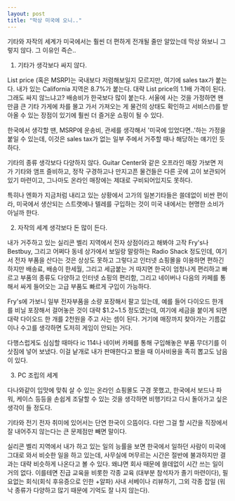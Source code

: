 ```yaml
---
layout: post
title: "막상 미국에 오니.."
---
```



기타와 자작의 세계가 미국에서는 훨씬 더 편하게 전개될 줄만 알았는데 막상 와보니 그렇지 않다. 그 이유인 즉슨..




1) 기타가 생각보다 싸지 않다.




List price (혹은 MSRP)는 국내보다 저렴해보일지 모르지만, 여기에 sales tax가 붙는다. 내가 있는 California 지역은 8.7%가 붙는다. 대략 List price의 1.1배 가격이 된다. 그래도 싸지 않느냐고? 배송비가 한국보다 많이 붙는다. 서울에 사는 것을 가정하면 왠만큼 큰 기타 가게에 차를 몰고 가서 가져오는 게 물건의 상태도 확인하고 서비스(!)를 받아올 수 있는 장점이 있기에 훨씬 더 즐거운 쇼핑이 될 수 있다.




한국에서 생각할 땐, MSRP에 운송비, 관세를 생각해서 '미국에 있었다면..'하는 가정을 붙일 수 있는데, 이것은 sales tax가 없는 일부 주에서 거주할 때나 해당하는 얘기인 듯 하다. 




기타의 종류 생각보다 다양하지 않다. Guitar Center와 같은 오프라인 매장 가보면 저가 기타와 앰프 즐비하고, 정작 구경하고나 만지고픈 물건들은 다른 곳에 고이 보관되어있기 마련이고, 그나마도 온라인 매장에는 제대로 구비되어있지도 못하다. 




특히나 엔화가 지금처럼 내리고 있는 상황에서 고가의 일본기타들은 쓸데없이 비싼 편이라, 미국에서 생산되는 스트랫에나 텔레를 구입하는 것이 미국 내에서는 현명한 소비가 아닐까 한다. 




2) 자작의 세계 생각보다 돈 많이 든다.




내가 거주하고 있는 실리콘 벨리 지역에서 전자 상점이라고 해봐야 고작 Fry's나 Bestbuy, 그리고 어쩌다 동네 상가에서 보일랑 말랑하는 Radio Shack 정도인데, 여기서 전자 부품을 산다는 것은 상상도 못하고 그렇다고 인터넷 쇼핑몰을 이용하면 편하긴 하지만 배송료, 배송이 한세월, 그리고 세금붙는 거 따지면 한국이 엄청나게 편리하고 빠르고 부품의 종류도 다양하고 인터넷 쇼핑의 편리함, 그리고 네이버나 다음의 카페를 통해서 싸게 들어오는 고급 부품도 빠르게 구입이 가능하다.




Fry's에 가보니 일부 전자부품을 소량 포장해서 팔고 있는데, 예를 들어 다이오드 한개를 비닐 포장해서 걸어놓은 것이 대략 $1.2~1.5 정도였는데, 여기에 세금을 붙이게 되면 대략 다이오드 한 개를 2천원을 주고 사는 셈이 된다. 거기에 매장까지 찾아가는 기름값이나 수고를 생각하면 도저히 게임이 안되는 거다.




다행스럽게도 심심할 때마다 ic 114나 네이버 카페를 통해 구입해놓은 부품 무더기를 이삿짐에 넣어 보냈다. 이걸 낱개로 내가 판매한다고 봤을 때 이사비용을 족히 뽑고도 남음이 있다.




3) PC 조립의 세계




다나와같이 입맛에 맞춰 살 수 있는 온라인 쇼핑몰도 구경 못했고, 한국에서 보드나 파워, 케이스 등등을 손쉽게 조달할 수 있는 것을 생각하면 비행기타고 다시 돌아가고 싶은 생각이 들 정도다. 




기타와 전기 전자 취미에 있어서는 단연 한국이 으뜸이다. 다만 그걸 할 시간을 직장에서 잘 내어주지 않는다는 큰 문제점만 빼면 말이다. 




실리콘 벨리 지역에서 내가 하고 있는 일의 능률을 보면 한국에서 일하던 사람이 미국에 그대로 와서 비슷한 일을 하고 있는데, 사무실에 머무르는 시간은 절반에 불과하지만 결과는 대략 비슷하게 나온다고 볼 수 있다. 왜냐면 회사 때문에 쓸데없이 시간 쓰는 일이 거의 없다. 이를테면 진급 교육을 비롯한 각종 교육 (대부분 참석자가 졸기 마련이다), 필요없는 회식(회식 후유증으로 인한 +알파) 사내 서베이나 리뷰하기, 그외 각종 잡일 (워낙 종류가 다양하고 많기 때문에 기억도 잘 나지 않는다).









